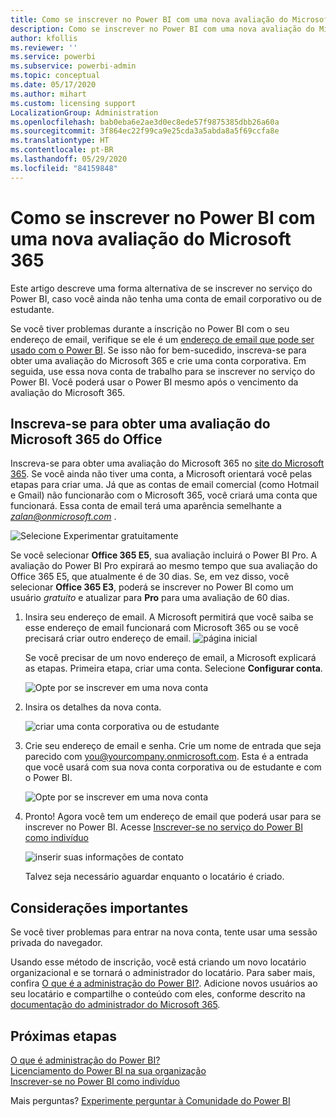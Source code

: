 ```yaml
---
title: Como se inscrever no Power BI com uma nova avaliação do Microsoft 365
description: Como se inscrever no Power BI com uma nova avaliação do Microsoft 365
author: kfollis
ms.reviewer: ''
ms.service: powerbi
ms.subservice: powerbi-admin
ms.topic: conceptual
ms.date: 05/17/2020
ms.author: mihart
ms.custom: licensing support
LocalizationGroup: Administration
ms.openlocfilehash: bab0eba6e2ae3d0ec8ede57f9875385dbb26a60a
ms.sourcegitcommit: 3f864ec22f99ca9e25cda3a5abda8a5f69ccfa8e
ms.translationtype: HT
ms.contentlocale: pt-BR
ms.lasthandoff: 05/29/2020
ms.locfileid: "84159848"
---
```

# <a name="signing-up-for-power-bi-with-a-new-microsoft-365-trial"></a>Como se inscrever no Power BI com uma nova avaliação do Microsoft 365

Este artigo descreve uma forma alternativa de se inscrever no serviço do Power BI, caso você ainda não tenha uma conta de email corporativo ou de estudante.

Se você tiver problemas durante a inscrição no Power BI com o seu endereço de email, verifique se ele é um [endereço de email que pode ser usado com o Power BI](../fundamentals/service-self-service-signup-for-power-bi.md#supported-email-addresses). Se isso não for bem-sucedido, inscreva-se para obter uma avaliação do Microsoft 365 e crie uma conta corporativa. Em seguida, use essa nova conta de trabalho para se inscrever no serviço do Power BI. Você poderá usar o Power BI mesmo após o vencimento da avaliação do Microsoft 365.

## <a name="sign-up-for-a-microsoft-365-trial-of-office"></a>Inscreva-se para obter uma avaliação do Microsoft 365 do Office

Inscreva-se para obter uma avaliação do Microsoft 365 no [site do Microsoft 365](https://www.microsoft.com/microsoft-365/business/compare-more-office-365-for-business-plans). Se você ainda não tiver uma conta, a Microsoft orientará você pelas etapas para criar uma. Já que as contas de email comercial (como Hotmail e Gmail) não funcionarão com o Microsoft 365, você criará uma conta que funcionará.  Essa conta de email terá uma aparência semelhante a *zalan@onmicrosoft.com* .

![Selecione Experimentar gratuitamente](media/service-admin-signing-up-for-power-bi-with-a-new-office-365-trial/power-bi-try-free.png)

Se você selecionar **Office 365 E5**, sua avaliação incluirá o Power BI Pro. A avaliação do Power BI Pro expirará ao mesmo tempo que sua avaliação do Office 365 E5, que atualmente é de 30 dias. Se, em vez disso, você selecionar **Office 365 E3**, poderá se inscrever no Power BI como um usuário *gratuito* e atualizar para **Pro** para uma avaliação de 60 dias. 

1. Insira seu endereço de email. A Microsoft permitirá que você saiba se esse endereço de email funcionará com Microsoft 365 ou se você precisará criar outro endereço de email.  ![página inicial](media/service-admin-signing-up-for-power-bi-with-a-new-office-365-trial/power-bi-setup.png)

    Se você precisar de um novo endereço de email, a Microsoft explicará as etapas. Primeira etapa, criar uma conta. Selecione **Configurar conta**.

    ![Opte por se inscrever em uma nova conta](media/service-admin-signing-up-for-power-bi-with-a-new-office-365-trial/power-bi-email.png)

2. Insira os detalhes da nova conta.

    ![criar uma conta corporativa ou de estudante](media/service-admin-signing-up-for-power-bi-with-a-new-office-365-trial/power-bi-enter-info.png)

3. Crie seu endereço de email e senha. Crie um nome de entrada que seja parecido com you@yourcompany.onmicrosoft.com. Esta é a entrada que você usará com sua nova conta corporativa ou de estudante e com o Power BI.

    ![Opte por se inscrever em uma nova conta](media/service-admin-signing-up-for-power-bi-with-a-new-office-365-trial/power-bi-create-account.png)

4. Pronto!  Agora você tem um endereço de email que poderá usar para se inscrever no Power BI. Acesse [Inscrever-se no serviço do Power BI como indivíduo](../service-self-service-signup-for-power-bi.md)

     ![inserir suas informações de contato](media/service-admin-signing-up-for-power-bi-with-a-new-office-365-trial/power-bi-thank.png)

    Talvez seja necessário aguardar enquanto o locatário é criado.

## <a name="important-considerations"></a>Considerações importantes

Se você tiver problemas para entrar na nova conta, tente usar uma sessão privada do navegador.

Usando esse método de inscrição, você está criando um novo locatário organizacional e se tornará o administrador do locatário. Para saber mais, confira [O que é a administração do Power BI?](service-admin-administering-power-bi-in-your-organization.md). Adicione novos usuários ao seu locatário e compartilhe o conteúdo com eles, conforme descrito na [documentação do administrador do Microsoft 365](https://support.office.com/article/Add-users-individually-to-Office-365---Admin-Help-1970f7d6-03b5-442f-b385-5880b9c256ec).

## <a name="next-steps"></a>Próximas etapas

[O que é administração do Power BI?](service-admin-administering-power-bi-in-your-organization.md)  
[Licenciamento do Power BI na sua organização](service-admin-licensing-organization.md)  
[Inscrever-se no Power BI como indivíduo](../fundamentals/service-self-service-signup-for-power-bi.md)

Mais perguntas? [Experimente perguntar à Comunidade do Power BI](https://community.powerbi.com/)
